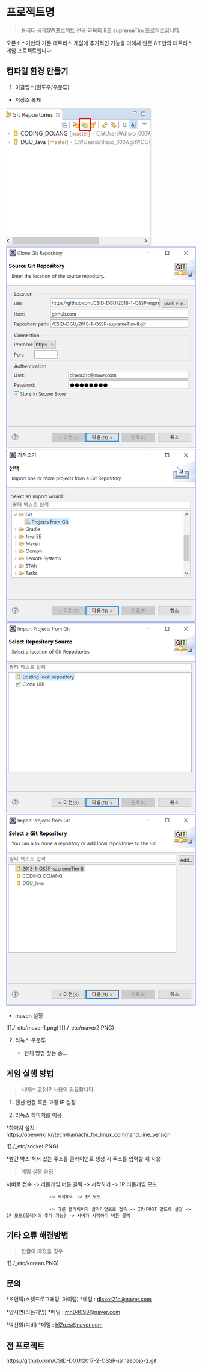 # 프로젝트명
> 동국대 공개SW프로젝트 전공 과목의 8조 supremeTim 프로젝트입니다.

오픈소스기반의 기존 테트리스 게임에 추가적인 기능을 더해서 만든 8조만의 테트리스 게임 프로젝트입니다.

## 컴파일 환경 만들기
1. 이클립스(윈도우/우분투):

  * 저장소 복제
  
  ![저장소 clone](./_etc/import1.PNG)
  ![Github 주소 입력 및 기타 정보 입력](./_etc/import2.PNG)
  ![프로젝트에서 import 누르고 Git repositary 선택](./_etc/import3.PNG)
  ![Existing local repositary](./_etc/import4.PNG)
  ![진행하고자 하는 프로젝트 선택](./_etc/import5.PNG)

  * maven 설정
  
  ![]./_etc/maven1.png)
  ![]./_etc/maver2.PNG)
  
2. 리눅스 우분투

   * 현재 방법 찾는 중...

## 게임 실행 방법
> 서버는 고정IP 사용이 필요합니다.

1. 랜선 연결 혹은 고정 IP 설정

2. 리눅스 하마치를 이용

  *하마치 설치 : https://openwiki.kr/tech/hamachi_for_linux_command_line_version

  ![]./_etc/socket.PNG)

  *빨간 박스 쳐저 있는 주소를 클라이언트 생성 시 주소를 입력할 때 사용
  
> 게임 실행 과정

서버로 접속 -> 리듬게임 버튼 클릭 -> 시작하기 -> 1P 리듬게임 모드

                    -> 시작하기 -> 1P 모드          
                    
                    -> 다른 플레이어가 클라이언트로 접속 -> IP/PORT 같도록 설정 -> 2P 모드(플레이어 추가 가능) -> 서버가 시작하기 버튼 클릭

## 기타 오류 해결방법
> 한글이 깨졌을 경우

![]./_etc/korean.PNG)

## 문의
*조인택(소켓프로그래밍, 아이템)
  *메일 : dlsxor21c@naver.com
  
*양시연(리듬게임)
  *메일 : mn04098@naver.com
  
*박선희(디비)
  *메일 : hl2ozs@naver.com

## 전 프로젝트
https://github.com/CSID-DGU/2017-2-OSSP-jalhaebojo-2.git

